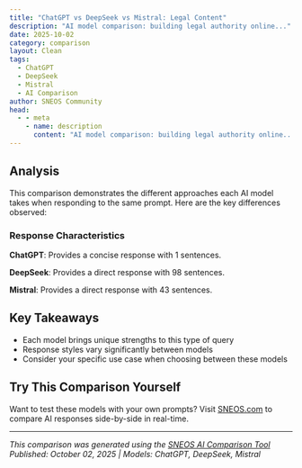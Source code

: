 ```yaml
---
title: "ChatGPT vs DeepSeek vs Mistral: Legal Content"
description: "AI model comparison: building legal authority online..."
date: 2025-10-02
category: comparison
layout: Clean
tags:
  - ChatGPT
  - DeepSeek
  - Mistral
  - AI Comparison
author: SNEOS Community
head:
  - - meta
    - name: description
      content: "AI model comparison: building legal authority online..."
---
```


<ChatComparison
  title="ChatGPT vs DeepSeek vs Mistral: Legal Content"
  prompt="building legal authority online"
  :responses='{
    "ChatGPT": "Error calling OpenAI API.",
    "DeepSeek": "Of course. Building legal authority online is a critical process for any business, professional, or organization. It\u2019s not just about avoiding lawsuits; it\u0027s about creating a trustworthy digital presence that protects you, your assets, and your users.\n\nThis guide breaks down the process into three key pillars: **Foundation, Protection, and Enforcement.**\n\n---\n\n### Pillar 1: Laying the Legal Foundation\n\nThis is the non-negotiable baseline. Without these, you are operating at significant risk.\n\n#### 1. **Website Terms of Service (ToS)**\nThink of this as the rulebook for using your website or service.\n*   **What it is:** A binding contract between you and your users.\n*   **Why you need it:**\n    *   **Sets the Rules:** Defines acceptable use, prohibited activities, and user responsibilities.\n    *   **Limits Liability:** Contains disclaimers that limit your legal responsibility for how the service is used or for any errors in content.\n    *   **Termination Clause:** Allows you to ban users who violate the terms.\n    *   **Governing Law:** Specifies which state/country\u0027s laws will apply in a dispute.\n*   **Key for:** E-commerce sites, SaaS companies, social networks, and any interactive platform.\n\n#### 2. **Privacy Policy**\nThis is often a legal requirement, not just a best practice.\n*   **What it is:** A disclosure document that explains what user data you collect, how you use it, and with whom you share it.\n*   **Why you need it:**\n    *   **Legal Compliance:** Mandated by laws like the GDPR (EU), CCPA/CPRA (California), and others.\n    *   **Builds Trust:** Transparency about data practices shows users you respect their privacy.\n    *   **Informs Users:** Details cookie usage, data retention policies, and user rights (e.g., the \u0022right to be forgotten\u0022).\n*   **Key for:** **Every single website that collects any personal data** (even just an email via a contact form).\n\n#### 3. **Disclaimer**\nThis protects you from claims related to the information you provide.\n*   **What it is:** A statement that limits your responsibility for the accuracy or applicability of your content.\n*   **Why you need it:**\n    *   **For Informational Sites:** \u0022This is not professional advice (medical, legal, financial).\u0022\n    *   **For Affiliate Links:** \u0022This post contains affiliate links, and I may earn a commission if you make a purchase.\u0022\n    *   **For Testimonials:** \u0022Results are not typical. Your experience may vary.\u0022\n    *   **For User-Generated Content:** \u0022Views expressed by users are their own.\u0022\n*   **Key for:** Bloggers, influencers, news sites, educational platforms, and forums.\n\n---\n\n### Pillar 2: Protecting Your Intellectual Property (IP)\n\nYour brand and creations are valuable assets. You must actively protect them.\n\n#### 1. **Copyright Protection**\n*   **What it is:** Automatic protection for original works fixed in a tangible medium (like your website copy, blog posts, photos, videos, and design).\n*   **How to Build Authority:**\n    *   **Use Copyright Notices:** Display \u0022\u00A9 [Year] [Company Name]. All Rights Reserved.\u0022\n    *   **Register Your Copyright:** For maximum protection (especially in the U.S.), register key works (like your core website content or a book) with the Copyright Office. This allows you to sue for statutory damages and attorney\u0027s fees.\n    *   **Clear Licensing:** If you allow sharing, use clear licenses like Creative Commons to specify what others can and cannot do.\n\n#### 2. **Trademark Protection**\n*   **What it is:** Protection for brand identifiers like your business name, logo, and slogans.\n*   **How to Build Authority:**\n    *   **Conduct a Search:** Before settling on a name, ensure it\u0027s not already trademarked.\n    *   **Register Your Trademark:** File for a federal trademark with the USPTO (in the U.S.) or equivalent bodies elsewhere. This gives you exclusive nationwide rights and the powerful \u00AE symbol.\n    *   **Use the Mark Correctly:** Use the \u2122 symbol for unregistered marks and the \u00AE for registered ones. Consistently use your mark as an adjective (e.g., \u0022XEROX brand copiers\u0022).\n\n---\n\n### Pillar 3: Managing Risk and Enforcement\n\nHaving policies is useless if you don\u0027t manage relationships and enforce your rights.\n\n#### 1. **Contracts for Service Providers**\n*   **What it is:** Written agreements with freelancers, contractors, and agencies.\n*   **Why you need it:**\n    *   **Defines Scope:** Prevents \u0022scope creep.\u0022\n    *   **IP Assignment:** Crucial clause ensuring that any work they create for you (code, design, content) becomes **your** property.\n    *   **Confidentiality:** Protects your business secrets.\n\n#### 2. **Clear Website Navigation and Accessibility**\n*   **What it is:** Making your legal pages easy to find and understand.\n*   **How to Build Authority:**\n    *   **Standard Footer Links:** Place clear links to your ToS, Privacy Policy, and Disclaimer in the website footer on every page.\n    *   **Clickwrap Agreements:** Use checkboxes like \u0022I agree to the Terms of Service\u0022 during sign-up or checkout. This creates a stronger legal agreement than a simple link (known as \u0022browsewrap\u0022).\n\n#### 3. **DMCA Takedown Policy**\n*   **What it is:** A process for dealing with copyright infringement claims.\n*   **Why you need it:**\n    *   **Safe Harbor:** In the U.S., the Digital Millennium Copyright Act (DMCA) provides a \u0022safe harbor\u0022 that shields you from liability for copyright infringement committed by your users **if** you have a proper takedown procedure in place.\n    *   **How to Implement:** Publish a DMCA Policy on your site and designate an agent with the U.S. Copyright Office to receive infringement notices.\n\n#### 4. **Enforcement and Monitoring**\n*   **Monitor for Infringement:** Use Google Alerts for your brand name, and reverse image search for your photos to find unauthorized use.\n*   **Act Decisively:** When you find infringement, send a formal Cease and Desist letter or a DMCA takedown notice to the offending site\u0027s hosting provider.\n\n---\n\n### Actionable Checklist for Building Legal Authority Online\n\n| For... | Must-Have Documents \u0026 Actions |\n| :--- | :--- |\n| **All Websites** | 1. **Privacy Policy** \u003Cbr\u003E 2. **Copyright Notice** in the footer \u003Cbr\u003E 3. **Disclaimer** (if giving advice) |\n| **E-commerce Stores** | 1. **Robust Terms of Service** (with payment, shipping, returns) \u003Cbr\u003E 2. **Privacy Policy** (GDPR/CCPA compliant) \u003Cbr\u003E 3. **Terms of Sale** \u003Cbr\u003E 4. **Secure Payment Processor** |\n| **SaaS / Apps** | 1. **Detailed Terms of Service** (Acceptable Use, Account Termination) \u003Cbr\u003E 2. **Service Level Agreement (SLA)** \u003Cbr\u003E 3. **Data Processing Agreement (DPA)** for GDPR \u003Cbr\u003E 4. **IP Assignment** in contractor agreements |\n| **Bloggers / Influencers** | 1. **Disclaimer** (for affiliate links and general advice) \u003Cbr\u003E 2. **Privacy Policy** \u003Cbr\u003E 3. **Copyright Protection** for original content \u003Cbr\u003E 4. **Disclosure** of sponsored content as per FTC guidelines |\n\n### **Crucial Final Advice**\n\n\u003E **Do not copy and paste legal documents from another website.** This is illegal (copyright infringement) and dangerous, as their business and legal needs are different from yours. Use templates from reputable legal tech companies as a starting point, but **always consult with a qualified business attorney** to tailor these documents to your specific situation. This investment is far cheaper than dealing with a single lawsuit or regulatory fine.",
    "Mistral": "Building legal authority online involves establishing yourself or your organization as a trusted and knowledgeable source in the legal field. Here are some steps to help you achieve this:\n\n### 1. **Create High-Quality Content**\n   - **Blog Posts:** Write informative and engaging blog posts on legal topics relevant to your audience.\n   - **Articles:** Publish well-researched articles on legal issues, case studies, and industry trends.\n   - **Whitepapers:** Develop in-depth whitepapers that provide comprehensive insights into specific legal areas.\n   - **Videos:** Create educational videos, webinars, and podcasts to explain complex legal concepts in an accessible manner.\n\n### 2. **Optimize for SEO**\n   - **Keyword Research:** Identify relevant keywords and phrases that your target audience is searching for.\n   - **On-Page SEO:** Ensure your content is optimized with meta tags, headers, and internal linking.\n   - **Off-Page SEO:** Build high-quality backlinks from reputable legal websites and directories.\n\n### 3. **Leverage Social Media**\n   - **LinkedIn:** Share your content, engage with legal professionals, and participate in relevant groups.\n   - **Twitter:** Use it to share quick updates, legal news, and engage with your audience.\n   - **Facebook:** Create a professional page to share longer-form content and engage with your community.\n   - **Instagram:** Use visual content to highlight legal success stories, client testimonials, and behind-the-scenes looks.\n\n### 4. **Build a Professional Website**\n   - **User-Friendly Design:** Ensure your website is easy to navigate and visually appealing.\n   - **Mobile Optimization:** Make sure your site is mobile-friendly.\n   - **Legal Resources:** Include a section for legal resources, FAQs, and downloadable guides.\n   - **Client Testimonials:** Feature testimonials and case studies to build trust.\n\n### 5. **Engage with Your Audience**\n   - **Email Marketing:** Send regular newsletters with updates, legal tips, and industry news.\n   - **Webinars and Live Q\u0026A:** Host webinars and live Q\u0026A sessions to interact directly with your audience.\n   - **Forums and Communities:** Participate in legal forums and online communities to answer questions and share your expertise.\n\n### 6. **Collaborate with Influencers**\n   - **Guest Blogging:** Write guest posts for other reputable legal blogs.\n   - **Interviews:** Conduct interviews with legal experts and share them on your platform.\n   - **Partnerships:** Collaborate with other legal professionals and organizations to co-create content.\n\n### 7. **Monitor and Analyze Performance**\n   - **Analytics Tools:** Use tools like Google Analytics to track website traffic, engagement, and conversions.\n   - **Social Media Metrics:** Monitor social media engagement, follower growth, and reach.\n   - **Feedback:** Collect feedback from your audience to understand what content resonates best.\n\n### 8. **Stay Current with Legal Trends**\n   - **Continuous Learning:** Stay updated with the latest legal developments, regulations, and case law.\n   - **Industry Conferences:** Attend and speak at legal conferences and seminars to network and share your knowledge.\n\n### 9. **Ethical Considerations**\n   - **Accuracy:** Ensure all information you share is accurate and up-to-date.\n   - **Confidentiality:** Maintain client confidentiality and adhere to ethical guidelines.\n   - **Disclaimers:** Include disclaimers to clarify that your content is for informational purposes and not legal advice.\n\n### 10. **Professional Development**\n   - **Certifications:** Obtain relevant certifications and qualifications to enhance your credibility.\n   - **Continuing Education:** Participate in continuing legal education (CLE) programs to stay current.\n\nBy following these steps, you can build a strong online presence and establish yourself as a legal authority in your field."
  }'
  published-date="02:53"
/>

## Analysis

This comparison demonstrates the different approaches each AI model takes when responding to the same prompt. Here are the key differences observed:

### Response Characteristics

**ChatGPT**: Provides a concise response with 1 sentences. 

**DeepSeek**: Provides a direct response with 98 sentences. 

**Mistral**: Provides a direct response with 43 sentences. 

## Key Takeaways

- Each model brings unique strengths to this type of query
- Response styles vary significantly between models
- Consider your specific use case when choosing between these models

## Try This Comparison Yourself

Want to test these models with your own prompts? Visit [SNEOS.com](https://sneos.com) to compare AI responses side-by-side in real-time.

---

*This comparison was generated using the [SNEOS AI Comparison Tool](https://sneos.com)*
*Published: October 02, 2025 | Models: ChatGPT, DeepSeek, Mistral*
